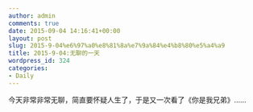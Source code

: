 ```yaml
---
author: admin
comments: true
date: 2015-09-04 14:16:41+00:00
layout: post
slug: 2015-9-04%e6%97%a0%e8%81%8a%e7%9a%84%e4%b8%80%e5%a4%a9
title: 2015-9-04:无聊的一天
wordpress_id: 324
categories:
- Daily
---
```


今天非常非常无聊，简直要怀疑人生了，于是又一次看了《你是我兄弟》……
